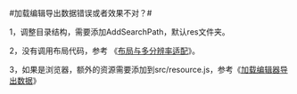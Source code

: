#加载编辑导出数据错误或者效果不对？#


1，调整目录结构，需要添加AddSearchPath，默认res文件夹。

2，没有调用布局代码，参考 《[布局与多分辨率适配](../../chapter3/UI/Layout/zh.md)》。

3，如果是浏览器，额外的资源需要添加到src/resource.js，参考《[加载编辑器导出数据](../../chapter3/HowToCode/LoadExportData/zh.md)》



